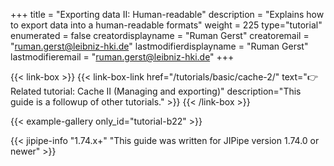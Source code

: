 +++
title = "Exporting data II: Human-readable"
description = "Explains how to export data into a human-readable formats"
weight = 225
type="tutorial"
enumerated = false
creatordisplayname = "Ruman Gerst"
creatoremail = "ruman.gerst@leibniz-hki.de"
lastmodifierdisplayname = "Ruman Gerst"
lastmodifieremail = "ruman.gerst@leibniz-hki.de"
+++

{{< link-box >}}
    {{< link-box-link href="/tutorials/basic/cache-2/" text="👉 Related tutorial: Cache II (Managing and exporting)" description="This guide is a followup of other tutorials." >}}
{{< /link-box >}}

{{< example-gallery only_id="tutorial-b22" >}}

{{< jipipe-info "1.74.x+" "This guide was written for JIPipe version 1.74.0 or newer" >}}